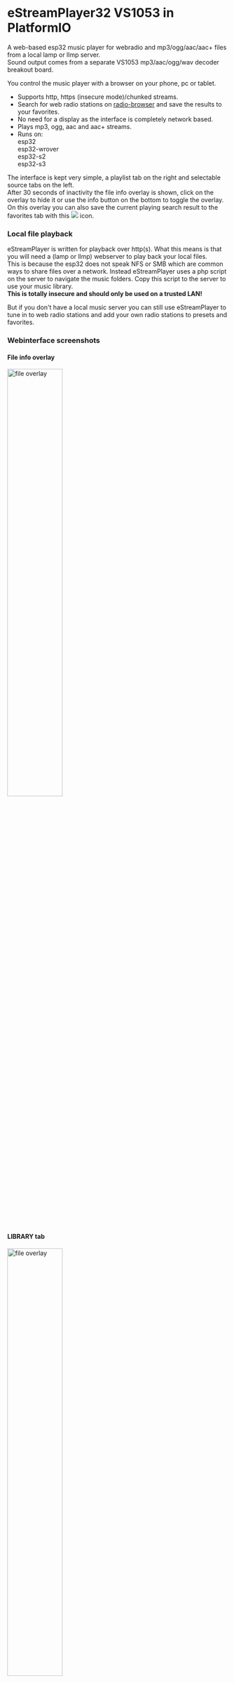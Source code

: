 # eStreamPlayer32 VS1053 in PlatformIO

A web-based esp32 music player for webradio and mp3/ogg/aac/aac+ files from a local lamp or llmp server.
<br>Sound output comes from a separate VS1053 mp3/aac/ogg/wav decoder breakout board.

You control the music player with a browser on your phone, pc or tablet.

-  Supports http, https (insecure mode)/chunked streams.
-  Search for web radio stations on [radio-browser](https://www.radio-browser.info/) and save the results to your favorites.
-  No need for a display as the interface is completely network based.
-  Plays mp3, ogg, aac and aac+ streams.
-  Runs  on:<br>esp32<br>esp32-wrover<br>esp32-s2<br>esp32-s3

The interface is kept very simple, a playlist tab on the right and selectable source tabs on the left.<br>After 30 seconds of inactivity the file info overlay is shown, click on the overlay to hide it or use the info button on the bottom to toggle the overlay.<br>On this overlay you can also save the current playing search result to the favorites tab with this <img src="https://github.com/CelliesProjects/eStreamplayer32-vs1053-pio/assets/24290108/6e0d2706-45cd-4e5d-86ba-c194101afba7"> icon.


### Local file playback

eStreamPlayer is written for playback over http(s). What this means is that you will need a (lamp or llmp) webserver to play back your local files.<br>This is because the esp32 does not speak NFS or SMB which are common ways to share files over a network. Instead eStreamPlayer uses a php script on the server to navigate the music folders. Copy this script to the server to use your music library.<br>**This is totally insecure and should only be used on a trusted LAN!**

But if you don't have a local music server you can still use eStreamPlayer to tune in to web radio stations and add your own radio stations to presets and favorites.

### Webinterface screenshots

#### File info overlay

<img src="https://github.com/CelliesProjects/eStreamplayer32-vs1053-pio/assets/24290108/3d07fd0e-2cea-4ee7-acda-b85ffc17b79d" width="50%" alt="file overlay">

#### LIBRARY tab

<img src="https://github.com/CelliesProjects/eStreamplayer32-vs1053-pio/assets/24290108/9c1e57f1-41d5-445f-82dc-bde5ec84a0ff" width="50%" alt="file overlay">

#### WEBRADIO tab

<img src="https://github.com/CelliesProjects/eStreamplayer32-vs1053-pio/assets/24290108/d29e9863-afc2-43c0-a086-3a07e2b75729" width="50%" alt="file overlay">

#### FAVORITES tab

<img src="https://github.com/CelliesProjects/eStreamplayer32-vs1053-pio/assets/24290108/8993d7d0-d09b-469a-9a87-b0a22df34c9c" width="50%" alt="file overlay">

#### SEARCH tab showing results for 'techno' search
<img src="https://github.com/CelliesProjects/eStreamplayer32-vs1053-pio/assets/24290108/e68113c2-f02d-4fad-ad05-0724fae3ee1e" width="50%" alt="file overlay">

### First boot and setup

1.  Check and set your options in `platformio.ini`
2.  Add your WiFi credentials to `include/secrets.h` as shown below.<br>
```c++
#ifndef SECRETS
#define SECRETS

const char *SSID_NAME= "wifi_network";
const char *SSID_PASSWORD = "wifi_password";

#endif
```
3.  On first boot or after a flash erase the fatfs will be formatted. This will take from a couple of seconds up to a minute depending on the size of the filesystem.
<br>You can monitor the boot/formatting progress on the serial port.
<br>Flashing an update will not erase the fatfs data.
<br>**Note: Take care to select the same partition table when updating the app otherwise the fatfs partition will be formatted.**
4.  Browse to the ip address shown on the serial port.

### Setup for local file playback

-  A [lamp](https://en.wikipedia.org/wiki/LAMP_%28software_bundle%29) or llmp webstack is required to serve local files.
Apache2 and lighttpd were tested and should work.
-  The following file headers should be sent for supported filetypes:
<br>`MP3` `audio/mpeg`
<br>`OGG` `audio/ogg` or `application/ogg`
<br>`AAC` `audio/aac`
<br>`AAC+` `audio/aacp`
<br>With a vanilla LAMP setup this will be the default.
-  The php script `eSP32_vs1053.php` has to be copied to the root of the music library. The script is fairly version agnostic.

### Libraries used in the web interface

-   The free -as in beer- [radio-browser.info](https://www.radio-browser.info/) API is used for the search. The returned data is in the public domain.<br>See [de1.api.radio-browser.info](https://de1.api.radio-browser.info/) for API information.
-  The icons are from [material.io](https://material.io/tools/icons/?style=baseline) and are [available under Apache2.0 license](https://www.apache.org/licenses/LICENSE-2.0.html).
-  [Reconnecting WebSocket](https://github.com/joewalnes/reconnecting-websocket) which is [available under MIT licence](https://github.com/joewalnes/reconnecting-websocket/blob/master/LICENSE.txt).
-  [Google Roboto font](https://fonts.google.com/specimen/Roboto) which is [available under Apache2.0 license](https://www.apache.org/licenses/LICENSE-2.0.html).
-  [jQuery 3.4.1](https://code.jquery.com/jquery-3.4.1.js) which is [available under MIT license](https://jquery.org/license/).

The Google Roboto font and jQuery are fetched from the net. Your downloads will be tracked by the respective providers for this 'free' data. 

### Resources

-  https://www.stream-meta.info/

### License

MIT License

Copyright (c) 2023 Cellie

Permission is hereby granted, free of charge, to any person obtaining a copy
of this software and associated documentation files (the "Software"), to deal
in the Software without restriction, including without limitation the rights
to use, copy, modify, merge, publish, distribute, sublicense, and/or sell
copies of the Software, and to permit persons to whom the Software is
furnished to do so, subject to the following conditions:

The above copyright notice and this permission notice shall be included in all
copies or substantial portions of the Software.

THE SOFTWARE IS PROVIDED "AS IS", WITHOUT WARRANTY OF ANY KIND, EXPRESS OR
IMPLIED, INCLUDING BUT NOT LIMITED TO THE WARRANTIES OF MERCHANTABILITY,
FITNESS FOR A PARTICULAR PURPOSE AND NONINFRINGEMENT. IN NO EVENT SHALL THE
AUTHORS OR COPYRIGHT HOLDERS BE LIABLE FOR ANY CLAIM, DAMAGES OR OTHER
LIABILITY, WHETHER IN AN ACTION OF CONTRACT, TORT OR OTHERWISE, ARISING FROM,
OUT OF OR IN CONNECTION WITH THE SOFTWARE OR THE USE OR OTHER DEALINGS IN THE
SOFTWARE.
